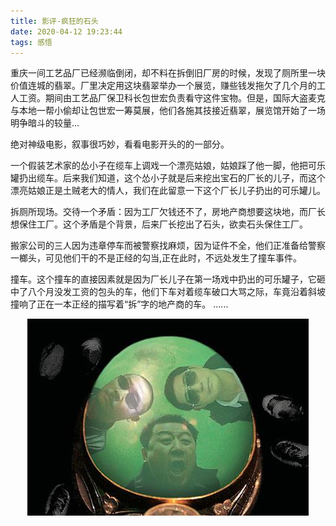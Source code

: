 ```yaml
---
title: 影评-疯狂的石头          
date: 2020-04-12 19:23:44
tags: 感悟
---
```

重庆一间工艺品厂已经濒临倒闭，却不料在拆倒旧厂房的时候，发现了厕所里一块价值连城的翡翠。厂里决定用这块翡翠举办一个展览，赚些钱发拖欠了几个月的工人工资。期间由工艺品厂保卫科长包世宏负责看守这件宝物。但是，国际大盗麦克与本地一帮小偷却让包世宏一筹莫展，他们各施其技接近翡翠，展览馆开始了一场明争暗斗的较量...

绝对神级电影，叙事很巧妙，看看电影开头的的一部分。

一个假装艺术家的怂小子在缆车上调戏一个漂亮姑娘，姑娘踩了他一脚，他把可乐罐扔出缆车。后来我们知道，这个怂小子就是后来挖出宝石的厂长的儿子，而这个漂亮姑娘正是土贼老大的情人，我们在此留意一下这个厂长儿子扔出的可乐罐儿。

拆厕所现场。交待一个矛盾：因为工厂欠钱还不了，房地产商想要这块地，而厂长想保住工厂。这个矛盾是个背景，后来厂长挖出了石头，欲卖石头保住工厂。

搬家公司的三人因为违章停车而被警察找麻烦，因为证件不全，他们正准备给警察一榔头，可见他们干的不是正经的勾当,正在此时，不远处发生了撞车事件。

撞车。这个撞车的直接因素就是因为厂长儿子在第一场戏中扔出的可乐罐子，它砸中了八个月没发工资的包头的车，他们下车对着缆车破口大骂之际，车竟沿着斜坡撞响了正在一本正经的描写着“拆”字的地产商的车。
......

<div align=center>

![](/img/fengkuangdeshitou.jpg)

</div>